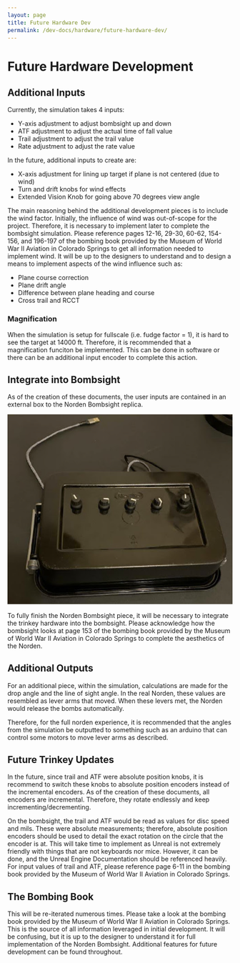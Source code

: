 ```yaml
---
layout: page
title: Future Hardware Dev
permalink: /dev-docs/hardware/future-hardware-dev/
---
```


# Future Hardware Development

## Additional Inputs

Currently, the simulation takes 4 inputs:

- Y-axis adjustment to adjust bombsight up and down
- ATF adjustment to adjust the actual time of fall value
- Trail adjustment to adjust the trail value
- Rate adjustment to adjust the rate value

In the future, additional inputs to create are:

- X-axis adjustment for lining up target if plane is not centered (due to wind)
- Turn and drift knobs for wind effects
- Extended Vision Knob for going above 70 degrees view angle

The main reasoning behind the additional development pieces is to include the wind factor. Initially, the influence of wind was out-of-scope for the project. Therefore, it is necessary to implement later to complete the bombsight simulation. Please reference pages 12-16, 29-30, 60-62, 154-156, and 196-197 of the bombing book provided by the Museum of World War II Aviation in Colorado Springs to get all information needed to implement wind. It will be up to the designers to understand and to design a means to implement aspects of the wind influence such as:

- Plane course correction
- Plane drift angle
- Difference between plane heading and course
- Cross trail and RCCT

### Magnification

When the simulation is setup for fullscale (i.e. fudge factor = 1), it is hard to see the target at 14000 ft. Therefore, it is recommended that a magnification funciton be implemented. This can be done in software or there can be an additional input encoder to complete this action.

## Integrate into Bombsight

As of the creation of these documents, the user inputs are contained in an external box to the Norden Bombsight replica. 

![User Input Box](../../User-Docs/input-box.png)

To fully finish the Norden Bombsight piece, it will be necessary to integrate the trinkey hardware into the bombsight. Please acknowledge how the bombsight looks at page 153 of the bombing book provided by the Museum of World War II Aviation in Colorado Springs to complete the aesthetics of the Norden.


## Additional Outputs

For an additional piece, within the simulation, calculations are made for the drop angle and the line of sight angle. In the real Norden, these values are resembled as lever arms that moved. When these levers met, the Norden would release the bombs automatically. 

Therefore, for the full norden experience, it is recommended that the angles from the simulation be outputted to something such as an arduino that can control some motors to move lever arms as described.

## Future Trinkey Updates

In the future, since trail and ATF were absolute position knobs, it is recommend to switch these knobs to absolute position encoders instead of the incremental encoders. As of the creation of these documents, all encoders are incremental. Therefore, they rotate endlessly and keep incrementing/decrementing. 

On the bombsight, the trail and ATF would be read as values for disc speed and mils. These were absolute measurements; therefore, absolute position encoders should be used to detail the exact rotation on the circle that the encoder is at. This will take time to implement as Unreal is not extremely friendly with things that are not keyboards nor mice. However, it can be done, and the Unreal Engine Documentation should be referenced heavily. For input values of trail and ATF, please reference page 6-11 in the bombing book provided by the Museum of World War II Aviation in Colorado Springs.

## The Bombing Book

This will be re-iterated numerous times. Please take a look at the bombing book provided by the Museum of World War II Aviation in Colorado Springs. This is the source of all information leveraged in initial development. It will be confusing, but it is up to the designer to understand it for full implementation of the Norden Bombsight. Additional features for future development can be found throughout. 
